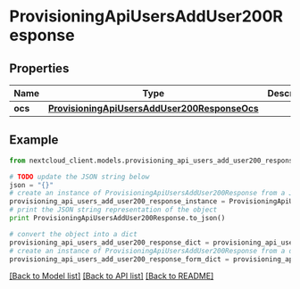 # ProvisioningApiUsersAddUser200Response


## Properties
Name | Type | Description | Notes
------------ | ------------- | ------------- | -------------
**ocs** | [**ProvisioningApiUsersAddUser200ResponseOcs**](ProvisioningApiUsersAddUser200ResponseOcs.md) |  | 

## Example

```python
from nextcloud_client.models.provisioning_api_users_add_user200_response import ProvisioningApiUsersAddUser200Response

# TODO update the JSON string below
json = "{}"
# create an instance of ProvisioningApiUsersAddUser200Response from a JSON string
provisioning_api_users_add_user200_response_instance = ProvisioningApiUsersAddUser200Response.from_json(json)
# print the JSON string representation of the object
print ProvisioningApiUsersAddUser200Response.to_json()

# convert the object into a dict
provisioning_api_users_add_user200_response_dict = provisioning_api_users_add_user200_response_instance.to_dict()
# create an instance of ProvisioningApiUsersAddUser200Response from a dict
provisioning_api_users_add_user200_response_form_dict = provisioning_api_users_add_user200_response.from_dict(provisioning_api_users_add_user200_response_dict)
```
[[Back to Model list]](../README.md#documentation-for-models) [[Back to API list]](../README.md#documentation-for-api-endpoints) [[Back to README]](../README.md)


